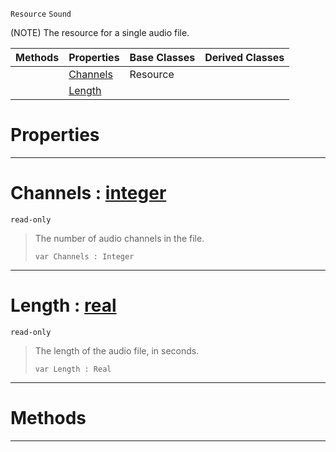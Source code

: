  `Resource` `Sound`



(NOTE) The resource for a single audio file.

|Methods|Properties|Base Classes|Derived Classes|
|---|---|---|---|
| |[ Channels](https://github.com/ZilchEngine/ZilchDocs/blob/master/code_reference/class_reference/sound.markdown#channels-zilch-engine-doc)|Resource| |
| |[ Length](https://github.com/ZilchEngine/ZilchDocs/blob/master/code_reference/class_reference/sound.markdown#length-zilch-engine-docum)| | |


 #  Properties


---  
 #  Channels : [integer](https://github.com/ZilchEngine/ZilchDocs/blob/master/code_reference/nada_base_types/integer.markdown)

 `read-only`

> The number of audio channels in the file.
> ``` lang=cpp, name=Nada
> var Channels : Integer


---  
 #  Length : [real](https://github.com/ZilchEngine/ZilchDocs/blob/master/code_reference/nada_base_types/real.markdown)

 `read-only`

> The length of the audio file, in seconds.
> ``` lang=cpp, name=Nada
> var Length : Real


---  
 #  Methods


---  
 

 